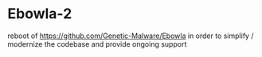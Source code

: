 # Ebowla-2
reboot of https://github.com/Genetic-Malware/Ebowla in order to simplify / modernize the codebase and provide ongoing support
